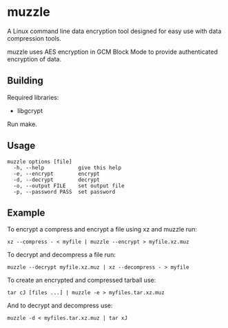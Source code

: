# muzzle
A Linux command line data encryption tool designed for easy use with data compression tools.

muzzle uses AES encryption in GCM Block Mode to provide authenticated encryption of data.

## Building
Required libraries:
* libgcrypt

Run make.

## Usage
    muzzle options [file]
      -h, --help           give this help
      -e, --encrypt        encrypt
      -d, --decrypt        decrypt
      -o, --output FILE    set output file
      -p, --password PASS  set password

## Example
To encrypt a compress and encrypt a file using xz and muzzle run:

    xz --compress - < myfile | muzzle --encrypt > myfile.xz.muz

To decrypt and decompress a file run:

    muzzle --decrypt myfile.xz.muz | xz --decompress - > myfile

To create an encrypted and compressed tarball use:

    tar cJ [files ...] | muzzle -e > myfiles.tar.xz.muz

And to decrypt and decompress use:

    muzzle -d < myfiles.tar.xz.muz | tar xJ
